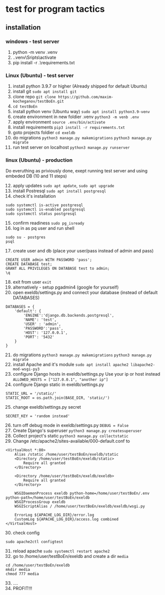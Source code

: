 # test for program tactics

## installation

### windows - test server
1) python -m venv .venv
2) .\.venv\Sripts\activate
3) pip install -r .\requirements.txt

### Linux (Ubuntu) - test server
1) install python 3.9.7 or higher (Already shipped for default Ubuntu)
2) install git 
`sudo apt install git`
3) clone repo
`git clone https://github.com/maxim-kocheganov/testBoEn.git`
4) `cd testBoEn`
5) install python venv (Ubuntu way)
`sudo apt install python3.9-venv`
6) create environment in new foldier .venv
`python3 -m venb .env`
7) apply environment
`source .env/bin/activate`
8) install requirements
`pip3 install -r requirements.txt`
9) goto projects foldier
`cd exeldb`
10) do migrations
`python3 manage.py makemigrations`
`python3 manage.py migrate`
11) run test server on localhost
`python3 manage.py runserver`

### linux (Ubuntu) - production
Do everuthing as priviously done, exept running test server and using embeded DB (10 and 11 steps)

12) apply updates 
`sudo apt apdate`, `sudo apt upgrade`
13) install Postresql `sudo apt install postgresql`
14) check it's installation
```
sudo systemctl is-active postgresql
sudo systemctl is-enabled postgresql
sudo systemctl status postgresql
```
15) confirm readiness
`sudo pg_isready`
16) log in as pq user and run shell
```
sudo su - postgres
psql
```
17) create user and db (place your user/pass instead of admin and pass)
```
CREATE USER admin WITH PASSWORD 'pass';
CREATE DATABASE test;
GRANT ALL PRIVILEGES ON DATABASE test to admin;
\q
```
18) exit from user
`exit`
19) alternatively - setup pgadmin4 (google for yourself)
20) open exeldb/settings.py and connect your database (instead of default DATABASES)
```
DATABASES = {
    'default': {
        'ENGINE':'django.db.backends.postgresql',
        'NAME': 'test',
        'USER' : 'admin',
        'PASSWORD':'pass',
        'HOST': '127.0.0.1',
        'PORT': '5432'
    }
}
```
21) do migrations
`python3 manage.py makemigrations`
`python3 manage.py migrate`
22) install Apache and it's module
`sudo apt install apache2 libapache2-mod-wsgi-py3`
23) configure Django hosts in exeldb/settings.py Use your ip or host instead
`ALLOWED_HOSTS = ["127.0.0.1", "another ip"]`
24) configure Django static in exeldb/settings.py
```
STATIC_URL = '/static/'
STATIC_ROOT = os.path.join(BASE_DIR, 'static/')
```
25) change exeldb/settings.py secret
```
SECRET_KEY = 'random instead'
```
26) turn off debug mode in  exeldb/settings.py
`DEBUG = False`
27) Create Django's superuser
`python3 manage.py createsuperuser`
28) Collect project's static
`python3 manage.py collectstatic`
29) Change /etc/apache2/sites-available/000-default.conf to
```
<VirtualHost *:80>
	Alias /static /home/user/testBoEn/exeldb/static
	<Directory /home/user/testBoEn/exeldb/static>
		Require all granted
	</Directory>

	<Directory /home/user/testBoEn/exeldb/exeldb>
		Require all granted
	</Directory>

	WSGIDaemonProcess exeldb python-home=/home/user/testBoEn/.env python-path=/home/user/testBoEn/exeldb
	WSGIProcessGroup exeldb
	WSGIScriptAlias / /home/user/testBoEn/exeldb/exeldb/wsgi.py

	ErrorLog ${APACHE_LOG_DIR}/error.log
	CustomLog ${APACHE_LOG_DIR}/access.log combined
</VirtualHost>
```
30) check config
```
sudo apache2ctl configtest
```
31) reload apache
`sudo systemctl restart apache2`
32) go to /home/user/testBoEn/exeldb and create a dir `media`
```
cd /home/user/testBoEn/exeldb
mkdir media
chmod 777 media
```
33) ....
34) PROFIT!!!
